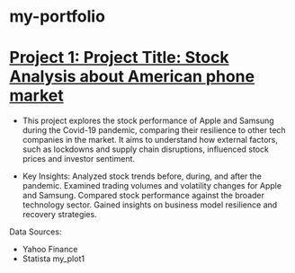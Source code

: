 # my-portfolio
# [Project 1: Project Title: Stock Analysis about American phone market](https://github.com/Jeniquef/stock-Analysis_t2)

- This project explores the stock performance of Apple and Samsung during the Covid-19 pandemic, comparing their resilience to other tech companies in the market. It aims to understand how external factors, such as lockdowns and supply chain disruptions, influenced stock prices and investor sentiment.

- Key Insights:
Analyzed stock trends before, during, and after the pandemic.
Examined trading volumes and volatility changes for Apple and Samsung.
Compared stock performance against the broader technology sector.
Gained insights on business model resilience and recovery strategies.

Data Sources:
- Yahoo Finance
- Statista my_plot1
